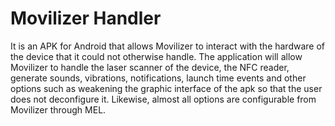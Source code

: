 # Movilizer Handler

It is an APK for Android that allows Movilizer to interact with the hardware of the device that it could not otherwise handle. The application will allow Movilizer to handle the laser scanner of the device, the NFC reader, generate sounds, vibrations, notifications, launch time events and other options such as weakening the graphic interface of the apk so that the user does not deconfigure it.
Likewise, almost all options are configurable from Movilizer through MEL.